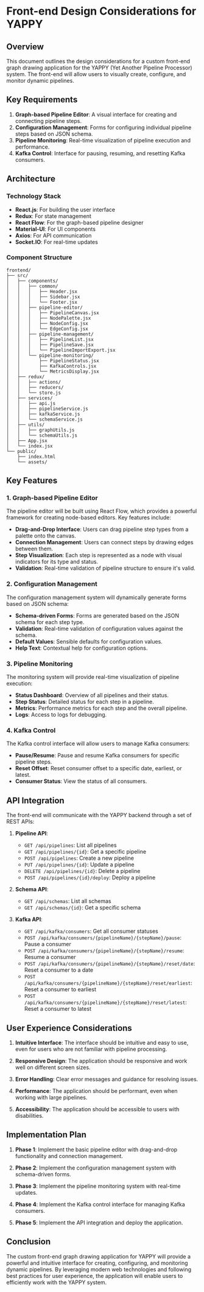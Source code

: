 # Front-end Design Considerations for YAPPY

## Overview

This document outlines the design considerations for a custom front-end graph drawing application for the YAPPY (Yet Another Pipeline Processor) system. The front-end will allow users to visually create, configure, and monitor dynamic pipelines.

## Key Requirements

1. **Graph-based Pipeline Editor**: A visual interface for creating and connecting pipeline steps.
2. **Configuration Management**: Forms for configuring individual pipeline steps based on JSON schema.
3. **Pipeline Monitoring**: Real-time visualization of pipeline execution and performance.
4. **Kafka Control**: Interface for pausing, resuming, and resetting Kafka consumers.

## Architecture

### Technology Stack

- **React.js**: For building the user interface
- **Redux**: For state management
- **React Flow**: For the graph-based pipeline designer
- **Material-UI**: For UI components
- **Axios**: For API communication
- **Socket.IO**: For real-time updates

### Component Structure

```
frontend/
├── src/
│   ├── components/
│   │   ├── common/
│   │   │   ├── Header.jsx
│   │   │   ├── Sidebar.jsx
│   │   │   └── Footer.jsx
│   │   ├── pipeline-editor/
│   │   │   ├── PipelineCanvas.jsx
│   │   │   ├── NodePalette.jsx
│   │   │   ├── NodeConfig.jsx
│   │   │   └── EdgeConfig.jsx
│   │   ├── pipeline-management/
│   │   │   ├── PipelineList.jsx
│   │   │   ├── PipelineSave.jsx
│   │   │   └── PipelineImportExport.jsx
│   │   └── pipeline-monitoring/
│   │       ├── PipelineStatus.jsx
│   │       ├── KafkaControls.jsx
│   │       └── MetricsDisplay.jsx
│   ├── redux/
│   │   ├── actions/
│   │   ├── reducers/
│   │   └── store.js
│   ├── services/
│   │   ├── api.js
│   │   ├── pipelineService.js
│   │   ├── kafkaService.js
│   │   └── schemaService.js
│   ├── utils/
│   │   ├── graphUtils.js
│   │   └── schemaUtils.js
│   ├── App.jsx
│   └── index.jsx
└── public/
    ├── index.html
    └── assets/
```

## Key Features

### 1. Graph-based Pipeline Editor

The pipeline editor will be built using React Flow, which provides a powerful framework for creating node-based editors. Key features include:

- **Drag-and-Drop Interface**: Users can drag pipeline step types from a palette onto the canvas.
- **Connection Management**: Users can connect steps by drawing edges between them.
- **Step Visualization**: Each step is represented as a node with visual indicators for its type and status.
- **Validation**: Real-time validation of pipeline structure to ensure it's valid.

### 2. Configuration Management

The configuration management system will dynamically generate forms based on JSON schema:

- **Schema-driven Forms**: Forms are generated based on the JSON schema for each step type.
- **Validation**: Real-time validation of configuration values against the schema.
- **Default Values**: Sensible defaults for configuration values.
- **Help Text**: Contextual help for configuration options.

### 3. Pipeline Monitoring

The monitoring system will provide real-time visualization of pipeline execution:

- **Status Dashboard**: Overview of all pipelines and their status.
- **Step Status**: Detailed status for each step in a pipeline.
- **Metrics**: Performance metrics for each step and the overall pipeline.
- **Logs**: Access to logs for debugging.

### 4. Kafka Control

The Kafka control interface will allow users to manage Kafka consumers:

- **Pause/Resume**: Pause and resume Kafka consumers for specific pipeline steps.
- **Reset Offset**: Reset consumer offset to a specific date, earliest, or latest.
- **Consumer Status**: View the status of all consumers.

## API Integration

The front-end will communicate with the YAPPY backend through a set of REST APIs:

1. **Pipeline API**:
   - `GET /api/pipelines`: List all pipelines
   - `GET /api/pipelines/{id}`: Get a specific pipeline
   - `POST /api/pipelines`: Create a new pipeline
   - `PUT /api/pipelines/{id}`: Update a pipeline
   - `DELETE /api/pipelines/{id}`: Delete a pipeline
   - `POST /api/pipelines/{id}/deploy`: Deploy a pipeline

2. **Schema API**:
   - `GET /api/schemas`: List all schemas
   - `GET /api/schemas/{id}`: Get a specific schema

3. **Kafka API**:
   - `GET /api/kafka/consumers`: Get all consumer statuses
   - `POST /api/kafka/consumers/{pipelineName}/{stepName}/pause`: Pause a consumer
   - `POST /api/kafka/consumers/{pipelineName}/{stepName}/resume`: Resume a consumer
   - `POST /api/kafka/consumers/{pipelineName}/{stepName}/reset/date`: Reset a consumer to a date
   - `POST /api/kafka/consumers/{pipelineName}/{stepName}/reset/earliest`: Reset a consumer to earliest
   - `POST /api/kafka/consumers/{pipelineName}/{stepName}/reset/latest`: Reset a consumer to latest

## User Experience Considerations

1. **Intuitive Interface**: The interface should be intuitive and easy to use, even for users who are not familiar with pipeline processing.

2. **Responsive Design**: The application should be responsive and work well on different screen sizes.

3. **Error Handling**: Clear error messages and guidance for resolving issues.

4. **Performance**: The application should be performant, even when working with large pipelines.

5. **Accessibility**: The application should be accessible to users with disabilities.

## Implementation Plan

1. **Phase 1**: Implement the basic pipeline editor with drag-and-drop functionality and connection management.

2. **Phase 2**: Implement the configuration management system with schema-driven forms.

3. **Phase 3**: Implement the pipeline monitoring system with real-time updates.

4. **Phase 4**: Implement the Kafka control interface for managing Kafka consumers.

5. **Phase 5**: Implement the API integration and deploy the application.

## Conclusion

The custom front-end graph drawing application for YAPPY will provide a powerful and intuitive interface for creating, configuring, and monitoring dynamic pipelines. By leveraging modern web technologies and following best practices for user experience, the application will enable users to efficiently work with the YAPPY system.